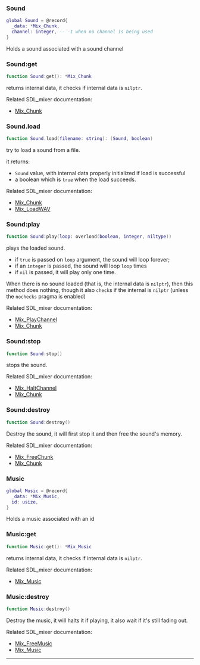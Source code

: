 ### Sound

```lua
global Sound = @record{
  _data: *Mix_Chunk,
  channel: integer, -- -1 when no channel is being used
}
```

Holds a sound associated with a sound channel

### Sound:get

```lua
function Sound:get(): *Mix_Chunk
```

returns internal data, it checks if internal data is `nilptr`.

Related SDL_mixer documentation:
* [Mix_Chunk](https://www.libsdl.org/projects/SDL_mixer/docs/SDL_mixer_85.html#SEC85)

### Sound.load

```lua
function Sound.load(filename: string): (Sound, boolean)
```

try to load a sound from a file.

it returns:
* `Sound` value, with internal data properly initialized if load is successful
* a boolean which is `true` when the load succeeds.

Related SDL_mixer documentation:
* [Mix_Chunk](https://www.libsdl.org/projects/SDL_mixer/docs/SDL_mixer_85.html#SEC85)
* [Mix_LoadWAV](https://www.libsdl.org/projects/SDL_mixer/docs/SDL_mixer_19.html)

### Sound:play

```lua
function Sound:play(loop: overload(boolean, integer, niltype))
```

plays the loaded sound.
* if `true` is passed on `loop` argument, the sound will loop forever;
* if an `integer` is passed, the sound will loop `loop` times
* if `nil` is passed, it will play only one time.

When there is no sound loaded (that is, the internal data is `nilptr`), then this method
does nothing, though it also `check`s if the internal is `nilptr` (unless the `nochecks` pragma is enabled)

Related SDL_mixer documentation:
* [Mix_PlayChannel](https://www.libsdl.org/projects/SDL_mixer/docs/SDL_mixer_28.html#SEC28)
* [Mix_Chunk](https://www.libsdl.org/projects/SDL_mixer/docs/SDL_mixer_85.html#SEC85)

### Sound:stop

```lua
function Sound:stop()
```

stops the sound.

Related SDL_mixer documentation:
* [Mix_HaltChannel](https://www.libsdl.org/projects/SDL_mixer/docs/SDL_mixer_34.html#SEC34)
* [Mix_Chunk](https://www.libsdl.org/projects/SDL_mixer/docs/SDL_mixer_85.html#SEC85)

### Sound:destroy

```lua
function Sound:destroy()
```

Destroy the sound, it will first stop it and then free the sound's memory.

Related SDL_mixer documentation:
* [Mix_FreeChunk](https://www.libsdl.org/projects/SDL_mixer/docs/SDL_mixer_24.html#SEC24)
* [Mix_Chunk](https://www.libsdl.org/projects/SDL_mixer/docs/SDL_mixer_85.html#SEC85)

### Music

```lua
global Music = @record{
  _data: *Mix_Music,
  id: usize,
}
```

Holds a music associated with an id

### Music:get

```lua
function Music:get(): *Mix_Music
```

returns internal data, it checks if internal data is `nilptr`.

Related SDL_mixer documentation:
* [Mix_Music](https://www.libsdl.org/projects/SDL_mixer/docs/SDL_mixer_86.html#SEC86)

### Music:destroy

```lua
function Music:destroy()
```

Destroy the music, it will halts it if playing, it also wait if it's still fading out.

Related SDL_mixer documentation:
* [Mix_FreeMusic](https://www.libsdl.org/projects/SDL_mixer/docs/SDL_mixer_56.html#SEC56)
* [Mix_Music](https://www.libsdl.org/projects/SDL_mixer/docs/SDL_mixer_86.html#SEC86)

---

